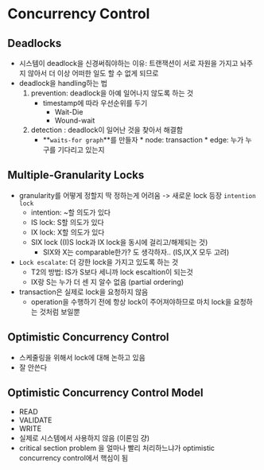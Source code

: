 # Concurrency Control

## Deadlocks
* 시스템이 deadlock을 신경써줘야하는 이유: 트랜잭션이 서로 자원을 가지고 놔주지 않아서 더 이상 어떠한 일도 할 수 없게 되므로 
* deadlock을 handling하는 법
    1. prevention: deadlock을 아예 일어나지 않도록 하는 것 
        * timestamp에 따라 우선순위를 두기 
            * Wait-Die
            * Wound-wait 
    2. detection : deadlock이 일어난 것을 찾아서 해결함
        * **`waits-for graph`**를 만들자 
                * node: transaction
                * edge: 누가 누구를 기다리고 있는지 

## Multiple-Granularity Locks
* granularity를 어떻게 정할지 딱 정하는게 어려움 -> 새로운 lock 등장 `intention lock`
    * intention: ~할 의도가 있다 
    * IS lock: S할 의도가 있다
    * IX lock: X할 의도가 있다 
    * SIX lock ((I)S lock과 IX lock을 동시에 걸리고/해제되는 것)
        * SIX와 X는 comparable한가? 도 생각하자.. (IS,IX,X 모두 고려) 
* `Lock escalate`: 더 강한 lock을 가지고 있도록 하는 것
    * T2의 방법: IS가 S보다 세니까 lock escaltion이 되는것 
    * IX랑 S는 누가 더 센 지 알수 없음 (partial ordering)
* transaction은 실제로 lock을 요청하지 않음 
    * operation을 수행하기 전에 항상 lock이 주어져야하므로 마치 lock을 요청하는 것처럼 보일뿐 

## Optimistic Concurrency Control
* 스케줄링을 위해서 lock에 대해 논하고 있음
* 잘 안쓴다 

## Optimistic Concurrency Control Model 
* READ
* VALIDATE
* WRITE
* 실제로 시스템에서 사용하지 않음 (이론임 걍)
* critical section problem 을 얼마나 빨리 처리하느냐가 optimistic concurrency control에서 핵심이 됨 